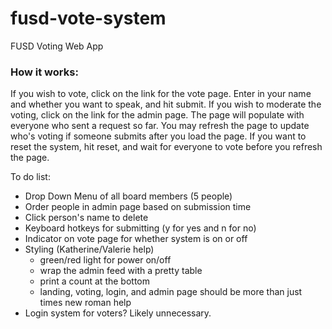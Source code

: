 # fusd-vote-system
FUSD Voting Web App

<h3>How it works:</h3>
If you wish to vote, click on the link for the vote page. Enter in your name and whether you want to speak, and hit submit. 
If you wish to moderate the voting, click on the link for the admin page. The page will populate with everyone who sent a request so far. You may refresh the page to update who's voting if someone submits after you load the page. If you want to reset the system, hit reset, and wait for everyone to vote before you refresh the page.
		
		
To do list:
- Drop Down Menu of all board members (5 people)
- Order people in admin page based on submission time
- Click person's name to delete
- Keyboard hotkeys for submitting (y for yes and n for no)
- Indicator on vote page for whether system is on or off
- Styling (Katherine/Valerie help)
  - green/red light for power on/off
  - wrap the admin feed with a pretty table
  - print a count at the bottom
  - landing, voting, login, and admin page should be more than just times new roman help
- Login system for voters? Likely unnecessary.
